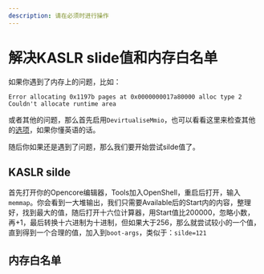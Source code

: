 ```yaml
---
description: 请在必须时进行操作
---
```


# 解决KASLR slide值和内存白名单

如果你遇到了内存上的问题，比如：

```
Error allocating 0x1197b pages at 0x0000000017a80000 alloc type 2
Couldn't allocate runtime area
```

或者其他的问题，那么首先启用`DevirtualiseMmio`，也可以看看这里来检查其他的[选项](https://dortania.github.io/OpenCore-Install-Guide/extras/kaslr-fix.html#and-who-is-this-info-for)，如果你懂英语的话。

随后你如果还是遇到了问题，那么我们要开始尝试silde值了。

## KASLR silde

首先打开你的Opencore编辑器，Tools加入OpenShell，重启后打开，输入`memmap`。你会看到一大堆输出，我们只需要Available后的Start内的内容，整理好，找到最大的值，随后打开十六位计算器，用Start值比200000，忽略小数，再+1，最后转换十六进制为十进制，但如果大于256，那么就尝试较小的一个值，直到得到一个合理的值，加入到`boot-args`，类似于：`silde=121`

## 内存白名单
